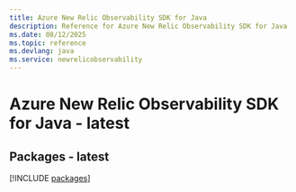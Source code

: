 ```yaml
---
title: Azure New Relic Observability SDK for Java
description: Reference for Azure New Relic Observability SDK for Java
ms.date: 08/12/2025
ms.topic: reference
ms.devlang: java
ms.service: newrelicobservability
---
```

# Azure New Relic Observability SDK for Java - latest
## Packages - latest
[!INCLUDE [packages](new-relic-observability-index.md)]